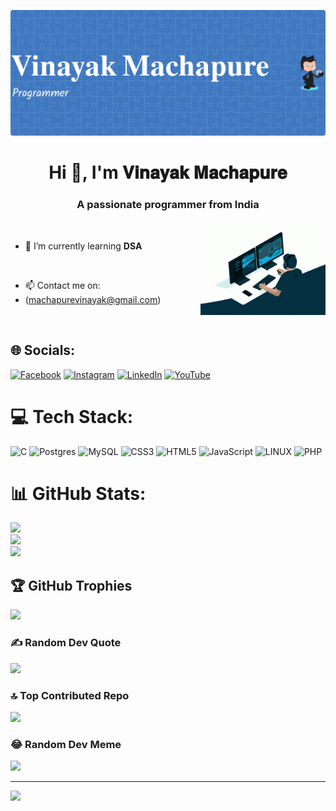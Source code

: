 ![logo](https://github.com/VINAYAKMACHAPURE/VINAYAKMACHAPURE/blob/main/github-header-image%20(1).png)
<h1 align="center">Hi 👋, I'm 𝐕𝐢𝐧𝐚𝐲𝐚𝐤 𝐌𝐚𝐜𝐡𝐚𝐩𝐮𝐫𝐞</h1>
<h3 align="center">A passionate programmer from India</h3>
<img align="right" alt="Coding" width="200" src="https://github.com/SAHILDUDHAL21/SAHILDUDHAL21/blob/main/coding.gif">
 



<p align="left"> <a href="https://twitter.com/" target="blank"><img src="https://img.shields.io/twitter/follow/?logo=twitter&style=for-the-badge" alt="" /></a> </p>

- 🌱 I’m currently learning **DSA**

<br>


- 📫 Contact me on:
- (machapurevinayak@gmail.com)

                                  

<br>

## 🌐 Socials:
[![Facebook](https://img.shields.io/badge/Facebook-%231877F2.svg?logo=Facebook&logoColor=white)](https://facebook.com/vinayak.machapure.1?mibextid=ZbWKwL) [![Instagram](https://img.shields.io/badge/Instagram-%23E4405F.svg?logo=Instagram&logoColor=white)](https://instagram.com/vinayak_machapure) [![LinkedIn](https://img.shields.io/badge/LinkedIn-%230077B5.svg?logo=linkedin&logoColor=white)](https://linkedin.com/in/vinayak-machapure-668316273) [![YouTube](https://img.shields.io/badge/YouTube-%23FF0000.svg?logo=YouTube&logoColor=white)](https://youtube.com/@vinayakmachapure6759)
# 💻 Tech Stack:
![C](https://img.shields.io/badge/c-%2300599C.svg?style=for-the-badge&logo=c&logoColor=white) ![Postgres](https://img.shields.io/badge/postgres-%23316192.svg?style=for-the-badge&logo=postgresql&logoColor=white) ![MySQL](https://img.shields.io/badge/mysql-%2300f.svg?style=for-the-badge&logo=mysql&logoColor=white) ![CSS3](https://img.shields.io/badge/css3-%231572B6.svg?style=for-the-badge&logo=css3&logoColor=white) ![HTML5](https://img.shields.io/badge/html5-%23E34F26.svg?style=for-the-badge&logo=html5&logoColor=white) ![JavaScript](https://img.shields.io/badge/javascript-%23323330.svg?style=for-the-badge&logo=javascript&logoColor=%23F7DF1E) ![LINUX](https://img.shields.io/badge/Linux-FCC624?style=for-the-badge&logo=linux&logoColor=black) ![PHP](https://img.shields.io/badge/php-%23777BB4.svg?style=for-the-badge&logo=php&logoColor=white)
# 📊 GitHub Stats:
![](https://github-readme-stats.vercel.app/api?username=vinayakmachapure&theme=dark&hide_border=false&include_all_commits=false&count_private=false)<br/>
![](https://github-readme-streak-stats.herokuapp.com/?user=vinayakmachapure&theme=dark&hide_border=false)<br/>
![](https://github-readme-stats.vercel.app/api/top-langs/?username=vinayakmachapure&theme=dark&hide_border=false&include_all_commits=false&count_private=false&layout=compact)

## 🏆 GitHub Trophies
![](https://github-profile-trophy.vercel.app/?username=vinayakmachapure&theme=radical&no-frame=false&no-bg=false&margin-w=4)

### ✍️ Random Dev Quote
![](https://quotes-github-readme.vercel.app/api?type=horizontal&theme=radical)

### 🔝 Top Contributed Repo
![](https://github-contributor-stats.vercel.app/api?username=vinayakmachapure&limit=5&theme=radical&combine_all_yearly_contributions=true)

### 😂 Random Dev Meme
<img src="https://rm.up.railway.app/" width="512px"/>

---
[![](https://visitcount.itsvg.in/api?id=vinayakmachapure&icon=0&color=0)](https://visitcount.itsvg.in)

<!-- Proudly created with GPRM ( https://gprm.itsvg.in ) -->
